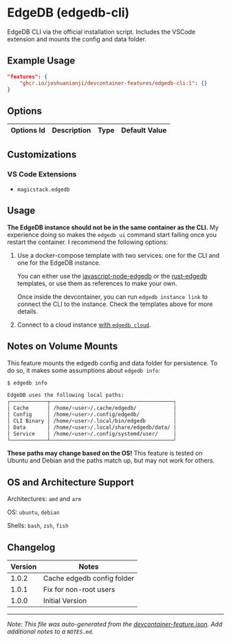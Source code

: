 
# EdgeDB (edgedb-cli)

EdgeDB CLI via the official installation script. Includes the VSCode extension and mounts the config and data folder.

## Example Usage

```json
"features": {
    "ghcr.io/joshuanianji/devcontainer-features/edgedb-cli:1": {}
}
```

## Options

| Options Id | Description | Type | Default Value |
|-----|-----|-----|-----|


## Customizations

### VS Code Extensions

- `magicstack.edgedb`

## Usage

**The EdgeDB instance should not be in the same container as the CLI.** My experience doing so makes the `edgedb ui` command start failing once you restart the container. I recommend the following options:

1. Use a docker-compose template with two services: one for the CLI and one for the EdgeDB instance.
    
    You can either use the [javascript-node-edgedb](https://github.com/joshuanianji/devcontainer-templates/blob/main/src/javascript-node-edgedb) or the [rust-edgedb](https://github.com/joshuanianji/devcontainer-templates/blob/main/src/rust-edgedb) templates, or use them as references to make your own.

    Once inside the devcontainer, you can run `edgedb instance link` to connect the CLI to the instance. Check the templates above for more details.

2. Connect to a cloud instance [with `edgedb cloud`](https://docs.edgedb.com/cloud/cli).

## Notes on Volume Mounts

This feature mounts the edgedb config and data folder for persistence. To do so, it makes some assumptions about `edgedb info`:

```bash
$ edgedb info

EdgeDB uses the following local paths:
┌────────────┬────────────────────────────────────────┐
│ Cache      │ /home/<user>/.cache/edgedb/            │
│ Config     │ /home/<user>/.config/edgedb/           │
│ CLI Binary │ /home/<user>/.local/bin/edgedb         │
│ Data       │ /home/<user>/.local/share/edgedb/data/ │
│ Service    │ /home/<user>/.config/systemd/user/     │
└────────────┴────────────────────────────────────────┘
```

**These paths may change based on the OS!** This feature is tested on Ubuntu and Debian and the paths match up, but may not work for others.

## OS and Architecture Support

Architectures: `amd` and `arm`

OS: `ubuntu`, `debian`

Shells: `bash`, `zsh`, `fish`

## Changelog

| Version | Notes                      |
| ------- | -------------------------- |
| 1.0.2   | Cache edgedb config folder |
| 1.0.1   | Fix for non-root users     |
| 1.0.0   | Initial Version            |


---

_Note: This file was auto-generated from the [devcontainer-feature.json](https://github.com/joshuanianji/devcontainer-features/blob/main/src/edgedb-cli/devcontainer-feature.json).  Add additional notes to a `NOTES.md`._
